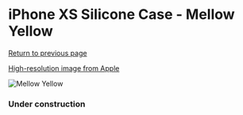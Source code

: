 # iPhone XS Silicone Case - Mellow Yellow

[Return to previous page](/iphone_x)

[High-resolution image from Apple](https://store.storeimages.cdn-apple.com/8756/as-images.apple.com/is/MUJV2?wid=4500&hei=4500&fmt=png)

<div style="width: 384px"><img src="/everyphone/MUJV2.png" alt="Mellow Yellow"></div>

### Under construction
